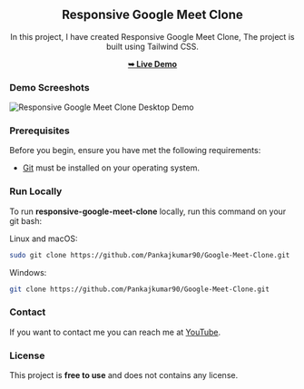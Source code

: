 <div align="center">
  
  <h2 align="center">Responsive Google Meet Clone</h2>

In this project, I have created Responsive Google Meet Clone, The project is built using Tailwind CSS.

<a href="https://pankajkumar90.github.io/Google-Meet-Clone/"><strong>➥ Live Demo</strong></a>

</div>

### Demo Screeshots

![Responsive Google Meet Clone Desktop Demo](./readme-images/Google-Meet-Clone.png "Desktop Demo")

### Prerequisites

Before you begin, ensure you have met the following requirements:

- [Git](https://git-scm.com/downloads "Download Git") must be installed on your operating system.

### Run Locally

To run **responsive-google-meet-clone** locally, run this command on your git bash:

Linux and macOS:

```bash
sudo git clone https://github.com/Pankajkumar90/Google-Meet-Clone.git
```

Windows:

```bash
git clone https://github.com/Pankajkumar90/Google-Meet-Clone.git
```

### Contact

If you want to contact me you can reach me at [YouTube](https://www.youtube.com/c/CodeWithPankaj1?sub_confirmation=1).

### License

This project is **free to use** and does not contains any license.
